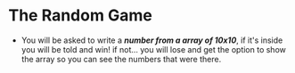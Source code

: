 # The Random Game

* You will be asked to write a ***number from a array of 10x10***, if it's inside you will be told and win! if not... you will lose and get the option to show the array so you can see the numbers that were there.

